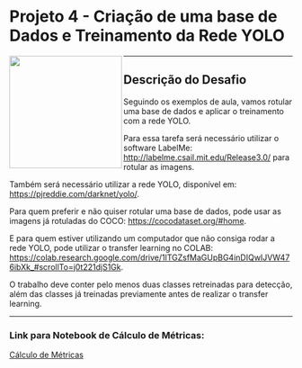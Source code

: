 # Projeto 4 - Criação de uma base de Dados e Treinamento da Rede YOLO

<picture> <img align="left" src="https://user-images.githubusercontent.com/116984176/231922533-c463f0a6-36d0-4559-82f3-4be0a32af6a7.png" width = 200px></picture>

_____________________________________________________________________________________________________________________________________________________________________

## Descrição do Desafio

Seguindo os exemplos de aula, vamos rotular uma base de dados e aplicar o treinamento com a rede YOLO. 
 
Para essa tarefa será necessário utilizar o software LabelMe: http://labelme.csail.mit.edu/Release3.0/ para rotular as imagens. 
 
Também será necessário utilizar a rede YOLO, disponível em: https://pjreddie.com/darknet/yolo/. 
 
Para quem preferir e não quiser rotular uma base de dados, pode usar as imagens já rotuladas do COCO: https://cocodataset.org/#home. 
 
E para quem estiver utilizando um computador que não consiga rodar a rede YOLO, pode utilizar o transfer learning no COLAB: https://colab.research.google.com/drive/1lTGZsfMaGUpBG4inDIQwIJVW476ibXk_#scrollTo=j0t221djS1Gk. 
 
O trabalho deve conter pelo menos duas classes retreinadas para detecção, além das classes já treinadas previamente antes de realizar o transfer learning.   
_____________________________________________________________________________________________________________________________________________________________________

### Link para Notebook de Cálculo de Métricas:

[Cálculo de Métricas](https://github.com/IsraelEvangelista/MachineLearning_DIO/blob/main/Projeto%204%20-%20Treinamento%20da%20Rede%20YOLO/Treinamento_da_Rede_YOLO.ipynb)

